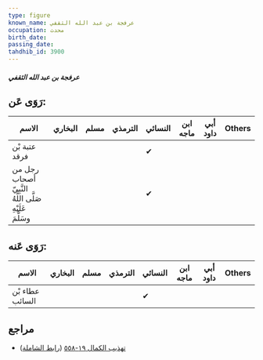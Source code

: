 ```yaml
---
type: figure
known_name: عرفجة بن عبد الله الثقفي
occupation: محدث
birth_date:
passing_date:
tahdhib_id: 3900
---
```

##### عرفجة بن عبد الله الثقفي

## رَوَى عَن:
| الاسم                                                   | البخاري | مسلم | الترمذي | النسائي | ابن ماجه | أبي داود | Others |
| ------------------------------------------------------- | ------- | ---- | ------- | ------- | -------- | -------- | ------ |
| عتبة بْن فرقد                                           |         |      |         | ✔       |          |          |        |
| رجل من أصحاب النَّبِيّ صَلَّى اللَّهُ عَلَيْهِ وسَلَّمَ |         |      |         | ✔       |          |          |        |
## رَوَى عَنه:
| الاسم           | البخاري | مسلم | الترمذي | النسائي | ابن ماجه | أبي داود | Others |
| --------------- | ------- | ---- | ------- | ------- | -------- | -------- | ------ |
| عطاء بْن السائب |         |      |         | ✔       |          |          |        |
## مراجع
- [تهذيب الكمال ١٩-٥٥٨](obsidian://open?vault=Tahdhib-al-Kamal&file=Figures/٣٩٠٠-عرفجة%20بن%20عبد%20الله%20الثقفي) ([رابط الشاملة](https://shamela.ws/book/3722/10132))